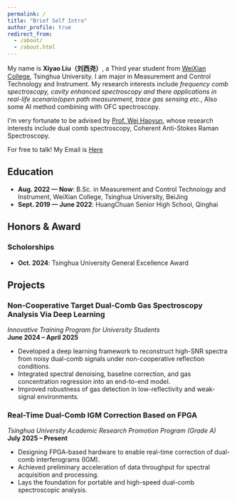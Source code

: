 ```yaml
---
permalink: /
title: "Brief Self Intro"
author_profile: true
redirect_from: 
  - /about/
  - /about.html
---
```

  My name is **Xiyao Liu（刘西尧）**, a Third year student from [WeiXian College](https://www.wxc.tsinghua.edu.cn/), Tsinghua University. I am major in Measurement and Control Technology and Instrument. My research interests include *frequency comb spectroscopy, cavity enhanced spectroscopy and there applications in real-life scenario(open path measurement, trace gas sensing etc.*, Also some AI method combining with OFC spectroscopy.

  I'm very fortunate to be advised by [Prof. Wei Haoyun](https://faculty.dpi.tsinghua.edu.cn/team/luckiwei), whose research interests include dual comb spectroscopy, Coherent Anti-Stokes Raman Spectroscopy.

  For free to talk! My Email is [Here](mailto:liuxiyao22@mails.tsinghua.edu.cn)
  

## Education

- **Aug. 2022 — Now**: B.Sc. in Measurement and Control Technology and Instrument, WeiXian College, Tsinghua University, BeiJing
- **Sept. 2019 — June 2022**: HuangChuan Senior High School, Qinghai

## Honors & Award
### Scholorships
- **Oct. 2024**: Tsinghua University General Excellence Award

## Projects
### **Non-Cooperative Target Dual-Comb Gas Spectroscopy Analysis Via Deep Learning**  
*Innovative Training Program for University Students*  
**June 2024 – April 2025**  
- Developed a deep learning framework to reconstruct high-SNR spectra from noisy dual-comb signals under non-cooperative reflection conditions.  
- Integrated spectral denoising, baseline correction, and gas concentration regression into an end-to-end model.  
- Improved robustness of gas detection in low-reflectivity and weak-signal environments.

### **Real-Time Dual-Comb IGM Correction Based on FPGA**  
*Tsinghua University Academic Research Promotion Program (Grade A)*  
**July 2025 – Present**  
- Designing FPGA-based hardware to enable real-time correction of dual-comb interferograms (IGM).  
- Achieved preliminary acceleration of data throughput for spectral acquisition and processing.  
- Lays the foundation for portable and high-speed dual-comb spectroscopic analysis.

